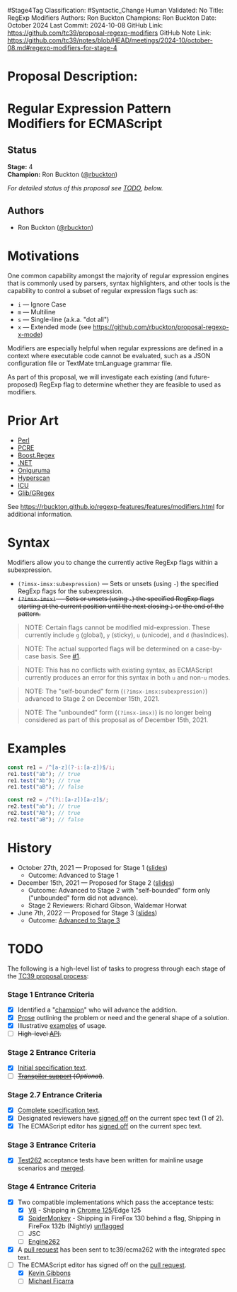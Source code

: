#Stage4Tag
Classification: #Syntactic_Change
Human Validated: No
Title: RegExp Modifiers
Authors: Ron Buckton
Champions: Ron Buckton
Date: October 2024
Last Commit: 2024-10-08
GitHub Link: https://github.com/tc39/proposal-regexp-modifiers
GitHub Note Link: https://github.com/tc39/notes/blob/HEAD/meetings/2024-10/october-08.md#regexp-modifiers-for-stage-4

# Proposal Description:
<!--#region:intro-->
# Regular Expression Pattern Modifiers for ECMAScript

<!--#endregion:intro-->

<!--#region:status-->
## Status

**Stage:** 4  
**Champion:** Ron Buckton ([@rbuckton](https://github.com/rbuckton))  

_For detailed status of this proposal see [TODO](#todo), below._  
<!--#endregion:status-->

<!--#region:authors-->
## Authors

* Ron Buckton ([@rbuckton](https://github.com/rbuckton))  
<!--#endregion:authors-->

<!--#region:motivations-->
# Motivations

One common capability amongst the majority of regular expression engines that
is commonly used by parsers, syntax highlighters, and other tools is the capability to
control a subset of regular expression flags such as:

- `i` &mdash; Ignore Case
- `m` &mdash; Multiline
- `s` &mdash; Single-line (a.k.a. "dot all")
- `x` &mdash; Extended mode (see https://github.com/rbuckton/proposal-regexp-x-mode)

Modifiers are especially helpful when regular expressions are defined in a context
where executable code cannot be evaluated, such as a JSON configuration file or 
TextMate tmLanguage grammar file.

As part of this proposal, we will investigate each existing (and future-proposed) RegExp flag
to determine whether they are feasible to used as modifiers.

<!--#endregion:motivations-->

<!--#region:prior-art-->
# Prior Art 

* [Perl](https://rbuckton.github.io/regexp-features/engines/perl.html#feature-modifiers)  
* [PCRE](https://rbuckton.github.io/regexp-features/engines/pcre.html#feature-modifiers)  
* [Boost.Regex](https://rbuckton.github.io/regexp-features/engines/boost.regex.html#feature-modifiers)  
* [.NET](https://rbuckton.github.io/regexp-features/engines/dotnet.html#feature-modifiers)  
* [Oniguruma](https://rbuckton.github.io/regexp-features/engines/oniguruma.html#feature-modifiers)  
* [Hyperscan](https://rbuckton.github.io/regexp-features/engines/hyperscan.html#feature-modifiers)  
* [ICU](https://rbuckton.github.io/regexp-features/engines/icu.html#feature-modifiers)  
* [Glib/GRegex](https://rbuckton.github.io/regexp-features/engines/glib-gregex.html#feature-modifiers)  

See https://rbuckton.github.io/regexp-features/features/modifiers.html for additional information.
<!--#endregion:prior-art-->

<!--#region:syntax-->
# Syntax

Modifiers allow you to change the currently active RegExp flags within a subexpression.

- `(?imsx-imsx:subexpression)` &mdash; Sets or unsets (using `-`) the specified RegExp flags for the subexpression.
- ~~`(?imsx-imsx)` &mdash; Sets or unsets (using `-`) the specified RegExp flags starting at the current position until the next closing `)` or the end of the pattern.~~

> NOTE: Certain flags cannot be modified mid-expression. These currently include `g` (global), `y` (sticky), `u` (unicode), and `d` (hasIndices).

> NOTE: The actual supported flags will be determined on a case-by-case basis. See [#1](https://github.com/tc39/proposal-regexp-modifiers/issues/1).

> NOTE: This has no conflicts with existing syntax, as ECMAScript currently produces an error for this syntax in both `u` and non-`u` modes.

> NOTE: The "self-bounded" form (`(?imsx-imsx:subexpression)`) advanced to Stage 2 on December 15th, 2021.

> NOTE: The "unbounded" form (`(?imsx-imsx)`) is no longer being considered as part of this proposal as of December 15th, 2021.

<!--#endregion:syntax-->

<!--#region:semantics-->
<!-- # Semantics -->


<!--#endregion:semantics-->

<!--#region:examples-->
# Examples

```js
const re1 = /^[a-z](?-i:[a-z])$/i;
re1.test("ab"); // true
re1.test("Ab"); // true
re1.test("aB"); // false

const re2 = /^(?i:[a-z])[a-z]$/;
re2.test("ab"); // true
re2.test("Ab"); // true
re2.test("aB"); // false
```

<!--#endregion:examples-->

<!--#region:api-->
<!--
# API

> TODO: Provide description of High-level API.
-->
<!--#endregion:api-->

<!--#region:grammar-->
<!-- # Grammar

```grammarkdown
``` -->
<!--#endregion:grammar-->

<!--#region:references-->
<!-- # References

> TODO: Provide links to other specifications, etc.

* [Title](url)   -->
<!--#endregion:references-->

# History

- October 27th, 2021 &mdash; Proposed for Stage 1 ([slides](https://1drv.ms/p/s!AjgWTO11Fk-Tkfl7c6yR-2P8T4gn0w?e=cvaUL2))
  - Outcome: Advanced to Stage 1
- December 15th, 2021 &mdash; Proposed for Stage 2 ([slides](https://1drv.ms/p/s!AjgWTO11Fk-Tkfs3yIyrh3hZ2k6PCQ?e=Yodx4H))
  - Outcome: Advanced to Stage 2 with "self-bounded" form only ("unbounded" form did not advance).
  - Stage 2 Reviewers: Richard Gibson, Waldemar Horwat
- June 7th, 2022 &mdash; Proposed for Stage 3 ([slides](https://1drv.ms/p/s!AjgWTO11Fk-Tkf5daRnRsxu8BY5Nsg?e=UKVf8W))
  - Outcome: [Advanced to Stage 3](https://github.com/tc39/notes/blob/31edb829db604fdb0255b21238b20898b66cee41/meetings/2022-06/jun-07.md)

<!--#region:todo-->
# TODO

The following is a high-level list of tasks to progress through each stage of the [TC39 proposal process](https://tc39.github.io/process-document/):

### Stage 1 Entrance Criteria

* [x] Identified a "[champion][Champion]" who will advance the addition.  
* [x] [Prose][Prose] outlining the problem or need and the general shape of a solution.  
* [x] Illustrative [examples][Examples] of usage.  
* [ ] ~~High-level [API][API].~~  

### Stage 2 Entrance Criteria

* [x] [Initial specification text][Specification].  
* [ ] ~~[Transpiler support][Transpiler] (_Optional_)~~.  

### Stage 2.7 Entrance Criteria

* [x] [Complete specification text][Specification].  
* [x] Designated reviewers have [signed off][Stage3ReviewerSignOff] on the current spec text (1 of 2).  
* [x] The ECMAScript editor has [signed off][Stage3EditorSignOff] on the current spec text.  

### Stage 3 Entrance Criteria

* [x] [Test262](https://github.com/tc39/test262) acceptance tests have been written for mainline usage scenarios and [merged][Test262PullRequest].  

### Stage 4 Entrance Criteria

* [x] Two compatible implementations which pass the acceptance tests:  
  * [X] [V8][Implementation1] - Shipping in [Chrome 125](https://developer.chrome.com/release-notes/125)/Edge 125
  * [x] [SpiderMonkey][Implementation2] - Shipping in FireFox 130 behind a flag, Shipping in FireFox 132b (Nightly) [unflagged](https://bugzilla.mozilla.org/show_bug.cgi?id=1913752)
  * [ ] JSC  
  * [ ] [Engine262](https://github.com/engine262/engine262/pull/229)  
* [x] A [pull request][Ecma262PullRequest] has been sent to tc39/ecma262 with the integrated spec text.  
* [ ] The ECMAScript editor has signed off on the [pull request][Ecma262PullRequest].  
  * [x] [Kevin Gibbons](https://github.com/tc39/ecma262/pull/3221#pullrequestreview-1735554031)  
  * [ ] [Michael Ficarra](https://github.com/tc39/ecma262/pull/3221#pullrequestreview-1784954743)  
<!--#endregion:todo-->

<!-- The following links are used throughout the README: -->

[Process]: https://tc39.es/process-document/
[Proposals]: https://github.com/tc39/proposals/
[Grammarkdown]: http://github.com/rbuckton/grammarkdown#readme
[Champion]: #status
[Prose]: #motivations
[Examples]: #examples
[API]: #api
[Specification]: https://rbuckton.github.io/proposal-regexp-modifiers

[Transpiler]: #todo
[Stage3ReviewerSignOff]: #todo
[Stage3EditorSignOff]: #todo
[Test262PullRequest]: https://github.com/tc39/test262/pull/3960
[Implementation1]: https://bugs.chromium.org/p/v8/issues/detail?id=12956
[Implementation2]: https://bugzilla.mozilla.org/show_bug.cgi?id=1899813
[Ecma262PullRequest]: https://github.com/tc39/ecma262/pull/3221
